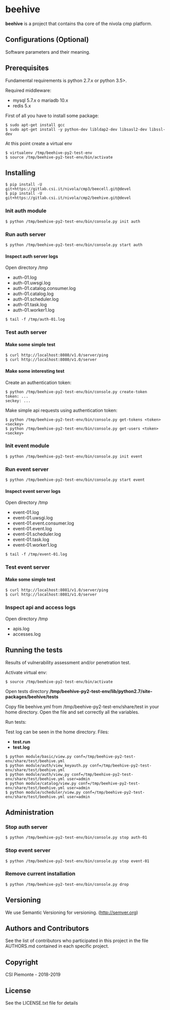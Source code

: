 # beehive
__beehive__ is a project that contains tha core of the nivola cmp platform.

## Configurations (Optional)
Software parameters and their meaning.

## Prerequisites
Fundamental requirements is python 2.7.x or python 3.5>.

Required middleware:

- mysql 5.7.x o mariadb 10.x
- redis 5.x

First of all you have to install some package:

```
$ sudo apt-get install gcc
$ sudo apt-get install -y python-dev libldap2-dev libsasl2-dev libssl-dev
```

At this point create a virtual env

```
$ virtualenv /tmp/beehive-py2-test-env
$ source /tmp/beehive-py2-test-env/bin/activate
```

## Installing

```
$ pip install -U git+https://gitlab.csi.it/nivola/cmp3/beecell.git@devel
$ pip install -U git+https://gitlab.csi.it/nivola/cmp2/beehive.git@devel
```

### Init auth module

```
$ python /tmp/beehive-py2-test-env/bin/console.py init auth
```

### Run auth server

```
$ python /tmp/beehive-py2-test-env/bin/console.py start auth
```

#### Inspect auth server logs

Open directory /tmp

- auth-01.log
- auth-01.uwsgi.log
- auth-01.catalog.consumer.log  
- auth-01.catalog.log  
- auth-01.scheduler.log  
- auth-01.task.log
- auth-01.worker1.log

```
$ tail -f /tmp/auth-01.log
```

### Test auth server

#### Make some simple test

```
$ curl http://localhost:8080/v1.0/server/ping
$ curl http://localhost:8080/v1.0/server
```

#### Make some interesting test

Create an authentication token:

```
$ python /tmp/beehive-py2-test-env/bin/console.py create-token
token: ...
seckey: ...
```

Make simple api requests using authentication token:

```
$ python /tmp/beehive-py2-test-env/bin/console.py get-tokens <token> <seckey>
$ python /tmp/beehive-py2-test-env/bin/console.py get-users <token> <seckey>
```

### Init event module

```
$ python /tmp/beehive-py2-test-env/bin/console.py init event
```

### Run event server

```
$ python /tmp/beehive-py2-test-env/bin/console.py start event
```

#### Inspect event server logs

Open directory /tmp

- event-01.log
- event-01.uwsgi.log
- event-01.event.consumer.log  
- event-01.event.log  
- event-01.scheduler.log  
- event-01.task.log
- event-01.worker1.log

```
$ tail -f /tmp/event-01.log
```

### Test event server

#### Make some simple test

```
$ curl http://localhost:8081/v1.0/server/ping
$ curl http://localhost:8081/v1.0/server
```

### Inspect api and access logs

Open directory /tmp

- apis.log
- accesses.log

## Running the tests
Results of vulnerability assessment and/or penetration test.

Activate virtual env:

```
$ source /tmp/beehive-py2-test-env/bin/activate
```

Open tests directory __/tmp/beehive-py2-test-env/lib/python2.7/site-packages/beehive/tests__

Copy file beehive.yml from /tmp/beehive-py2-test-env/share/test in your home directory. Open the file and set 
  correctly all the <BLANK> variables.

Run tests:

Test log can be seen in the home directory. 
Files: 
- __test.run__ 
- __test.log__

```
$ python module/basic/view.py conf=/tmp/beehive-py2-test-env/share/test/beehive.yml
$ python module/auth/view_keyauth.py conf=/tmp/beehive-py2-test-env/share/test/beehive.yml
$ python module/auth/view.py conf=/tmp/beehive-py2-test-env/share/test/beehive.yml user=admin
$ python module/catalog/view.py conf=/tmp/beehive-py2-test-env/share/test/beehive.yml user=admin
$ python module/scheduler/view.py conf=/tmp/beehive-py2-test-env/share/test/beehive.yml user=admin
```


## Administration

### Stop auth server

```
$ python /tmp/beehive-py2-test-env/bin/console.py stop auth-01
```

### Stop event server

```
$ python /tmp/beehive-py2-test-env/bin/console.py stop event-01
```

### Remove current installation

```
$ python /tmp/beehive-py2-test-env/bin/console.py drop
```


## Versioning
We use Semantic Versioning for versioning. (http://semver.org)

## Authors and Contributors
See the list of contributors who participated in this project in the file AUTHORS.md contained in each specific project.

## Copyright
CSI Piemonte - 2018-2019

## License
See the LICENSE.txt file for details
